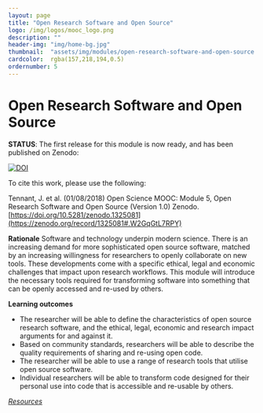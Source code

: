 ```yaml
---
layout: page
title: "Open Research Software and Open Source"
logo: /img/logos/mooc_logo.png
description: ""
header-img: "img/home-bg.jpg"
thumbnail:  "assets/img/modules/open-research-software-and-open-source.png"
cardcolor:  rgba(157,218,194,0.5)
ordernumber: 5
---
```


# Open Research Software and Open Source

**STATUS**: The first release for this module is now ready, and has been published on Zenodo: 

[![DOI](https://zenodo.org/badge/DOI/10.5281/zenodo.1325081.svg)](https://doi.org/10.5281/zenodo.1325081)

To cite this work, please use the following:

Tennant, J. et al. (01/08/2018) Open Science MOOC: Module 5, Open Research Software and Open Source (Version 1.0) Zenodo. [https://doi.org/10.5281/zenodo.1325081](https://zenodo.org/record/1325081#.W2GqGtL7RPY)

**Rationale**
Software and technology underpin modern science. There is an increasing demand for more sophisticated open source software, matched by an increasing willingness for researchers to openly collaborate on new tools. These
developments come with a specific ethical, legal and economic challenges that impact upon research workflows. This module will introduce the necessary tools required for transforming software into something that can be openly accessed and re-used by others.

**Learning outcomes**
* The researcher will be able to define the characteristics of open source research software, and the ethical, legal, economic and research impact arguments for and against it.
* Based on community standards, researchers will be able to describe the quality requirements of sharing and re-using open code.
* The researcher will be able to use a range of research tools that utilise open source software.
* Individual researchers will be able to transform code designed for their personal
use into code that is accessible and re-usable by others.

[_Resources_](http://opensciencemooc.eu/open-science-resources/#five)
